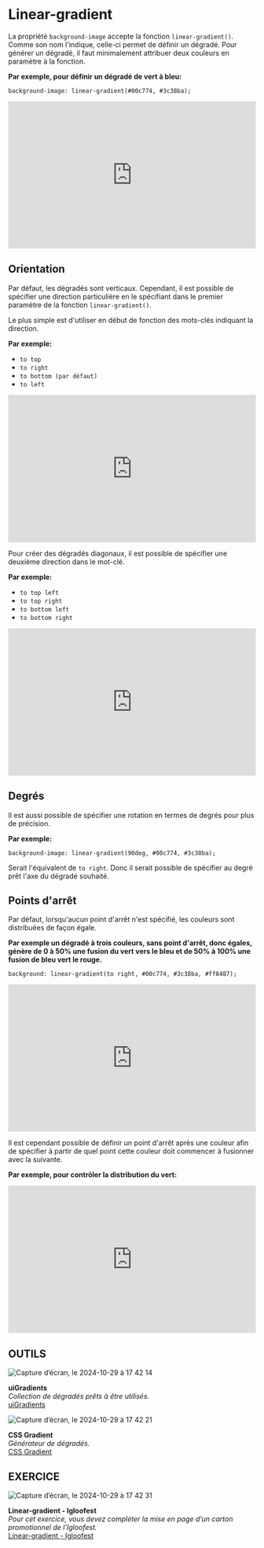 # Linear-gradient
La propriété `background-image` accepte la fonction `linear-gradient()`. Comme son nom l'indique, celle-ci permet de définir un dégradé. Pour générer un dégradé, il faut minimalement attribuer deux couleurs en paramètre à la fonction.

**Par exemple, pour définir un dégradé de vert à bleu:**

`background-image: linear-gradient(#00c774, #3c38ba);`

<iframe height="300" style="width: 100%;" scrolling="no" title="Linear-gradient" src="https://codepen.io/tim-momo/embed/gOjjpdQ?default-tab=html%2Cresult" frameborder="no" loading="lazy" allowtransparency="true" allowfullscreen="true">
  See the Pen <a href="https://codepen.io/tim-momo/pen/gOjjpdQ">
  Linear-gradient</a> by TIM Montmorency (<a href="https://codepen.io/tim-momo">@tim-momo</a>)
  on <a href="https://codepen.io">CodePen</a>.
</iframe>

## Orientation

Par défaut, les dégradés sont verticaux. Cependant, il est possible de spécifier une direction particulière en le spécifiant dans le premier paramètre de la fonction `linear-gradient()`.

Le plus simple est d'utiliser en début de fonction des mots-clés indiquant la direction.

**Par exemple:**

- `to top`
- `to right`
- `to bottom (par défaut)`
- `to left`

<iframe height="300" style="width: 100%;" scrolling="no" title="Linear-gradient - Direction" src="https://codepen.io/tim-momo/embed/rNrrxGP?default-tab=html%2Cresult" frameborder="no" loading="lazy" allowtransparency="true" allowfullscreen="true">
  See the Pen <a href="https://codepen.io/tim-momo/pen/rNrrxGP">
  Linear-gradient - Direction</a> by TIM Montmorency (<a href="https://codepen.io/tim-momo">@tim-momo</a>)
  on <a href="https://codepen.io">CodePen</a>.
</iframe>

Pour créer des dégradés diagonaux, il est possible de spécifier une deuxième direction dans le mot-clé.

**Par exemple:**

- `to top left`
- `to top right`
- `to bottom left`
- `to bottom right`

<iframe height="300" style="width: 100%;" scrolling="no" title="Linear-gradient - Direction diagonaux" src="https://codepen.io/tim-momo/embed/NWBBxwX?default-tab=html%2Cresult" frameborder="no" loading="lazy" allowtransparency="true" allowfullscreen="true">
  See the Pen <a href="https://codepen.io/tim-momo/pen/NWBBxwX">
  Linear-gradient - Direction diagonaux</a> by TIM Montmorency (<a href="https://codepen.io/tim-momo">@tim-momo</a>)
  on <a href="https://codepen.io">CodePen</a>.
</iframe>

## Degrés

Il est aussi possible de spécifier une rotation en termes de degrés pour plus de précision.

**Par exemple:**

`background-image: linear-gradient(90deg, #00c774, #3c38ba);`

Serait l'équivalent de `to right`. Donc il serait possible de spécifier au degré prêt l'axe du dégradé souhaité.

## Points d'arrêt

Par défaut, lorsqu'aucun point d'arrêt n'est spécifié, les couleurs sont distribuées de façon égale.

**Par exemple un dégradé à trois couleurs, sans point d'arrêt, donc égales, génère de 0 à 50% une fusion du vert vers le bleu et de 50% à 100% une fusion de bleu vert le rouge.**

`background: linear-gradient(to right, #00c774, #3c38ba, #ff8487);`

<iframe height="300" style="width: 100%;" scrolling="no" title="Linear-gradient - 3 colors" src="https://codepen.io/tim-momo/embed/ExppPoB?default-tab=html%2Cresult" frameborder="no" loading="lazy" allowtransparency="true" allowfullscreen="true">
  See the Pen <a href="https://codepen.io/tim-momo/pen/ExppPoB">
  Linear-gradient - 3 colors</a> by TIM Montmorency (<a href="https://codepen.io/tim-momo">@tim-momo</a>)
  on <a href="https://codepen.io">CodePen</a>.
</iframe>

Il est cependant possible de définir un point d'arrêt après une couleur afin de spécifier à partir de quel point cette couleur doit commencer à fusionner avec la suivante.

**Par exemple, pour contrôler la distribution du vert:**

<iframe height="300" style="width: 100%;" scrolling="no" title="Linear-gradient - Point d'arrêt" src="https://codepen.io/tim-momo/embed/rNrrxJR?default-tab=html%2Cresult" frameborder="no" loading="lazy" allowtransparency="true" allowfullscreen="true">
  See the Pen <a href="https://codepen.io/tim-momo/pen/rNrrxJR">
  Linear-gradient - Point d'arrêt</a> by TIM Montmorency (<a href="https://codepen.io/tim-momo">@tim-momo</a>)
  on <a href="https://codepen.io">CodePen</a>.
</iframe>





## OUTILS

<div class="grid grid-auto" markdown>

![Capture d’écran, le 2024-10-29 à 17 42 14](https://github.com/user-attachments/assets/933a6fbb-0bfa-489e-be38-400aa9c2de6f)



  **uiGradients**<br>
  _Collection de dégradés prêts à être utilisés._<br>
  [uiGradients](https://uigradients.com/#Dawn)
</div>

<div class="grid grid-auto" markdown>
  
![Capture d’écran, le 2024-10-29 à 17 42 21](https://github.com/user-attachments/assets/5f3bd4e4-82cc-44d4-8c00-dbfefc5e8da8)




  **CSS Gradient**<br>
  _Générateur de dégradés._<br>
  [CSS Gradient](https://cssgradient.io/)
</div>

## EXERCICE

<div class="grid grid-auto" markdown>

![Capture d’écran, le 2024-10-29 à 17 42 31](https://github.com/user-attachments/assets/4b8c8b2d-9516-410d-a63f-111d4d495cf0)



  **Linear-gradient - Igloofest**<br>
  _Pour cet exercice, vous devez compléter la mise en page d’un carton promotionnel de l’Igloofest._<br>
  [Linear-gradient - Igloofest](https://tim-montmorency.com/compendium/582-111%E2%80%93web1/exercices/igloofest.html)
</div>
